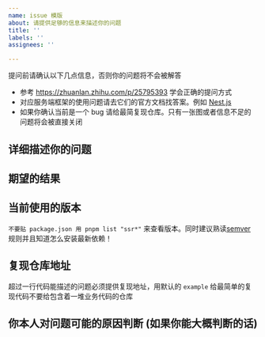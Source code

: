 ```yaml
---
name: issue 模版
about: 请提供足够的信息来描述你的问题
title: ''
labels: ''
assignees: ''

---
```


提问前请确认以下几点信息，否则你的问题将不会被解答

- 参考 <https://zhuanlan.zhihu.com/p/25795393> 学会正确的提问方式
- 对应服务端框架的使用问题请去它们的官方文档找答案。例如 [Nest.js](https://nestjs.com/)
- 如果你确认当前是一个 bug 请给最简复现仓库。只有一张图或者信息不足的问题将会被直接关闭

## 详细描述你的问题

## 期望的结果

## 当前使用的版本

`不要贴 package.json 用 pnpm list "ssr*"` 来查看版本。同时建议熟读[semver](https://semver.org/) 规则并且知道怎么安装最新依赖！

## 复现仓库地址

超过一行代码能描述的问题必须提供复现地址，用默认的 `example` 给最简单的复现代码不要给包含着一堆业务代码的仓库

## 你本人对问题可能的原因判断 (如果你能大概判断的话)
